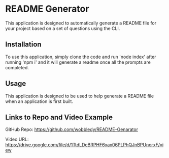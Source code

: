 # README Generator

This application is designed to automatically generate a README file for your project based on a set of questions using the CLI.

## Installation
  To use this application, simply clone the code and run 'node index' after running 'npm i' and it will generate a readme once all the prompts are completed. 

## Usage
  This application is designed to be used to help generate a README file when an application is first built.

## Links to Repo and Video Example

GitHub Repo: https://github.com/wobbledy/README-Genarator

Video URL: https://drive.google.com/file/d/1TtdLDeBRPHF6xax06PLPhQJnBPUnorxF/view
